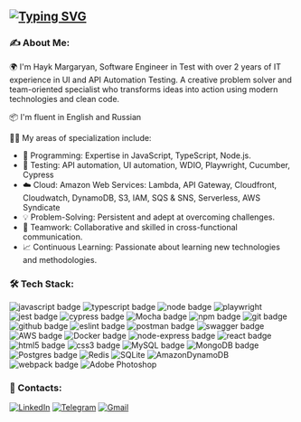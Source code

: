 ## [![Typing SVG](https://readme-typing-svg.demolab.com?font=Fira+Code&pause=1000&color=00A700&vCenter=true&random=false&width=435&lines=Software+Engineer+in+Test;+AWS+Cloud+Practitioner)](https://git.io/typing-svg)

### ✍️ About Me:

🌍 I'm Hayk Margaryan, Software Engineer in Test with over 2 years of IT experience in UI and API Automation Testing. A creative problem solver and team-oriented specialist who transforms ideas into action using modern technologies and clean code.

📦 I'm fluent in English and Russian

👩‍💻 My areas of specialization include:

<ul>
  <li>🚀 Programming: Expertise in JavaScript, TypeScript, Node.js.</li>
  <li>🧪 Testing: API automation, UI automation, WDIO, Playwright, Cucumber, Cypress</li>
  <li>☁️ Cloud: Amazon Web Services: Lambda, API Gateway, Cloudfront, Cloudwatch, DynamoDB, S3, IAM, SQS & SNS, Serverless, AWS Syndicate</li>
  <li>💡 Problem-Solving: Persistent and adept at overcoming challenges.</li>
  <li>🤝 Teamwork: Collaborative and skilled in cross-functional communication.</li>
  <li>📈 Continuous Learning: Passionate about learning new technologies and methodologies.</li>
</ul>


### 🛠 Tech Stack:

  <div id="stack">
    <div id="badges">
      <img src="https://img.shields.io/badge/javascript-%23323330.svg?style=for-the-badge&logo=javascript&logoColor=%23F7DF1E" alt="javascript badge" />
      <img src="https://img.shields.io/badge/typescript-%23007ACC.svg?style=for-the-badge&logo=typescript&logoColor=white" alt="typescript badge" />
      <img src="https://img.shields.io/static/v1?style=for-the-badge&message=Playwright&color=2EAD33&logo=Playwright&logoColor=FFFFFF&label=" alt="node badge" />
      <img src="https://img.shields.io/badge/Node.js-43853D?style=for-the-badge&logo=node.js&logoColor=white" alt="playwright" />
      <img src="https://img.shields.io/badge/-jest-%23C21325?style=for-the-badge&logo=jest&logoColor=white" alt="jest badge" />
      <img src="https://img.shields.io/badge/-cypress-%23E5E5E5?style=for-the-badge&logo=cypress&logoColor=058a5e" alt="cypress badge" />
      <img src="https://img.shields.io/badge/-mocha-%238D6748?style=for-the-badge&logo=mocha&logoColor=white" alt="Mocha badge" />
      <img src="https://img.shields.io/badge/NPM-%23000000.svg?style=for-the-badge&logo=npm&logoColor=white" alt="npm badge" />
      <img src="https://img.shields.io/badge/git-%23F05033.svg?style=for-the-badge&logo=git&logoColor=white" alt="git badge"/>
      <img src="https://img.shields.io/badge/github-%23121011.svg?style=for-the-badge&logo=github&logoColor=white" alt="github badge"/>
      <img src="https://img.shields.io/badge/ESLint-4B3263?style=for-the-badge&logo=eslint&logoColor=white" alt="eslint badge" />
      <img src="https://img.shields.io/badge/Postman-FF6C37?style=for-the-badge&logo=postman&logoColor=white" alt="postman badge"/>
      <img src="https://img.shields.io/badge/-Swagger-%23Clojure?style=for-the-badge&logo=swagger&logoColor=white" alt="swagger badge" />
      <img src="https://img.shields.io/badge/AWS-%23FF9900.svg?style=for-the-badge&logo=amazon-aws&logoColor=white" alt="AWS badge" />
      <img src="https://img.shields.io/badge/docker-%230db7ed.svg?style=for-the-badge&logo=docker&logoColor=white" alt="Docker badge" />
      <img src="https://img.shields.io/badge/express.js-%23404d59.svg?style=for-the-badge&logo=express&logoColor=%2361DAFB" alt="node-express badge" />
      <img src="https://img.shields.io/badge/react-%2320232a.svg?style=for-the-badge&logo=react&logoColor=%2361DAFB" alt="react badge"/>
      <img src="https://img.shields.io/badge/html5-%23E34F26.svg?style=for-the-badge&logo=html5&logoColor=white" alt="html5 badge" />
      <img src="https://img.shields.io/badge/css3-%231572B6.svg?style=for-the-badge&logo=css3&logoColor=white" alt="css3 badge" />
      <img src="https://img.shields.io/badge/mysql-%2300f.svg?style=for-the-badge&logo=mysql&logoColor=white" alt="MySQL badge" />
      <img src="https://img.shields.io/badge/MongoDB-%234ea94b.svg?style=for-the-badge&logo=mongodb&logoColor=white" alt="MongoDB badge" />
      <img src="https://img.shields.io/badge/postgres-%23316192.svg?style=for-the-badge&logo=postgresql&logoColor=white" alt="Postgres badge" />
      <img src="https://img.shields.io/badge/redis-%23DD0031.svg?style=for-the-badge&logo=redis&logoColor=white" alt="Redis" />
      <img src="https://img.shields.io/badge/sqlite-%2307405e.svg?style=for-the-badge&logo=sqlite&logoColor=white" alt="SQLite" />
      <img src="https://img.shields.io/badge/Amazon%20DynamoDB-4053D6?style=for-the-badge&logo=Amazon%20DynamoDB&logoColor=white" alt="AmazonDynamoDB" />
      <img src="https://img.shields.io/badge/webpack-%238DD6F9.svg?style=for-the-badge&logo=webpack&logoColor=black" alt="webpack badge" />
      <img src="https://img.shields.io/badge/adobe%20photoshop-%2331A8FF.svg?style=for-the-badge&logo=adobe%20photoshop&logoColor=white" alt="Adobe Photoshop" />
    </div>
  </div>


### 🔗 Contacts:

[![LinkedIn](https://img.shields.io/badge/linkedin-%230077B5.svg?style=for-the-badge&logo=linkedin&logoColor=white)](https://www.linkedin.com/in/hayk-margaryan-se/)
[![Telegram](https://img.shields.io/badge/Telegram-2CA5E0?style=for-the-badge&logo=telegram&logoColor=white)](https://t.me/Hayko64)
[![Gmail](https://img.shields.io/badge/Gmail-D14836?style=for-the-badge&logo=gmail&logoColor=white)](mailto:hayk.margaryan87@gmail.com)
